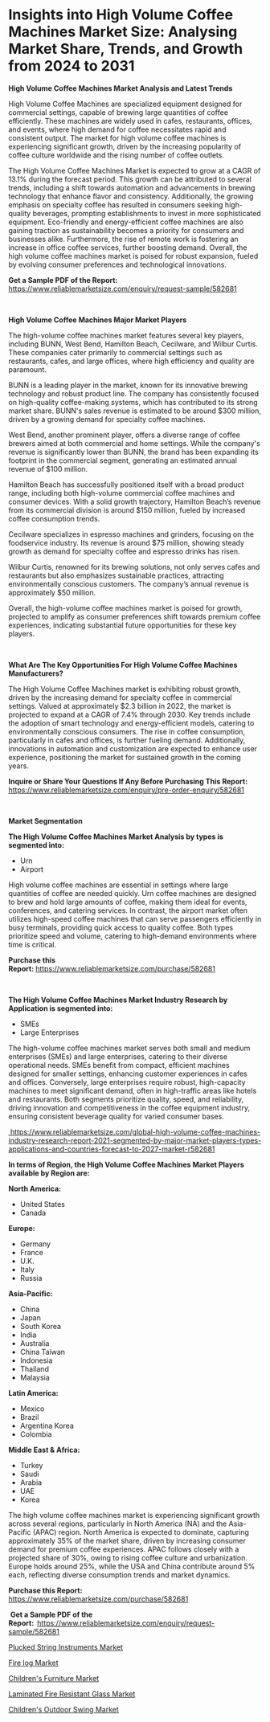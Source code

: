 <p><h1>Insights into High Volume Coffee Machines Market Size: Analysing Market Share, Trends, and Growth from 2024 to 2031</h1></p><p><strong>High Volume Coffee Machines Market Analysis and Latest Trends</strong></p>
<p><p>High Volume Coffee Machines are specialized equipment designed for commercial settings, capable of brewing large quantities of coffee efficiently. These machines are widely used in cafes, restaurants, offices, and events, where high demand for coffee necessitates rapid and consistent output. The market for high volume coffee machines is experiencing significant growth, driven by the increasing popularity of coffee culture worldwide and the rising number of coffee outlets.</p><p>The High Volume Coffee Machines Market is expected to grow at a CAGR of 13.1% during the forecast period. This growth can be attributed to several trends, including a shift towards automation and advancements in brewing technology that enhance flavor and consistency. Additionally, the growing emphasis on specialty coffee has resulted in consumers seeking high-quality beverages, prompting establishments to invest in more sophisticated equipment. Eco-friendly and energy-efficient coffee machines are also gaining traction as sustainability becomes a priority for consumers and businesses alike. Furthermore, the rise of remote work is fostering an increase in office coffee services, further boosting demand. Overall, the high volume coffee machines market is poised for robust expansion, fueled by evolving consumer preferences and technological innovations.</p></p>
<p><strong>Get a Sample PDF of the Report:&nbsp;</strong> <a href="https://www.reliablemarketsize.com/enquiry/request-sample/582681?utm_campaign=1144&utm_medium=2&utm_source=Github&utm_content=ia&utm_term=27092024&utm_id=high-volume-coffee-machines">https://www.reliablemarketsize.com/enquiry/request-sample/582681</a></p>
<p>&nbsp;</p>
<p><strong>High Volume Coffee Machines Major Market Players</strong></p>
<p><p>The high-volume coffee machines market features several key players, including BUNN, West Bend, Hamilton Beach, Cecilware, and Wilbur Curtis. These companies cater primarily to commercial settings such as restaurants, cafes, and large offices, where high efficiency and quality are paramount.</p><p>BUNN is a leading player in the market, known for its innovative brewing technology and robust product line. The company has consistently focused on high-quality coffee-making systems, which has contributed to its strong market share. BUNN's sales revenue is estimated to be around $300 million, driven by a growing demand for specialty coffee machines.</p><p>West Bend, another prominent player, offers a diverse range of coffee brewers aimed at both commercial and home settings. While the company's revenue is significantly lower than BUNN, the brand has been expanding its footprint in the commercial segment, generating an estimated annual revenue of $100 million.</p><p>Hamilton Beach has successfully positioned itself with a broad product range, including both high-volume commercial coffee machines and consumer devices. With a solid growth trajectory, Hamilton Beach’s revenue from its commercial division is around $150 million, fueled by increased coffee consumption trends.</p><p>Cecilware specializes in espresso machines and grinders, focusing on the foodservice industry. Its revenue is around $75 million, showing steady growth as demand for specialty coffee and espresso drinks has risen.</p><p>Wilbur Curtis, renowned for its brewing solutions, not only serves cafes and restaurants but also emphasizes sustainable practices, attracting environmentally conscious customers. The company’s annual revenue is approximately $50 million.</p><p>Overall, the high-volume coffee machines market is poised for growth, projected to amplify as consumer preferences shift towards premium coffee experiences, indicating substantial future opportunities for these key players.</p></p>
<p>&nbsp;</p>
<p><strong>What Are The Key Opportunities For High Volume Coffee Machines Manufacturers?</strong></p>
<p><p>The High Volume Coffee Machines market is exhibiting robust growth, driven by the increasing demand for specialty coffee in commercial settings. Valued at approximately $2.3 billion in 2022, the market is projected to expand at a CAGR of 7.4% through 2030. Key trends include the adoption of smart technology and energy-efficient models, catering to environmentally conscious consumers. The rise in coffee consumption, particularly in cafes and offices, is further fueling demand. Additionally, innovations in automation and customization are expected to enhance user experience, positioning the market for sustained growth in the coming years.</p></p>
<p><strong>Inquire or Share Your Questions If Any Before Purchasing This Report:</strong> <a href="https://www.reliablemarketsize.com/enquiry/pre-order-enquiry/582681?utm_campaign=1144&utm_medium=2&utm_source=Github&utm_content=ia&utm_term=27092024&utm_id=high-volume-coffee-machines">https://www.reliablemarketsize.com/enquiry/pre-order-enquiry/582681</a></p>
<p>&nbsp;</p>
<p><strong>Market Segmentation</strong></p>
<p><strong>The High Volume Coffee Machines Market Analysis by types is segmented into:</strong></p>
<p><ul><li>Urn</li><li>Airport</li></ul></p>
<p><p>High volume coffee machines are essential in settings where large quantities of coffee are needed quickly. Urn coffee machines are designed to brew and hold large amounts of coffee, making them ideal for events, conferences, and catering services. In contrast, the airport market often utilizes high-speed coffee machines that can serve passengers efficiently in busy terminals, providing quick access to quality coffee. Both types prioritize speed and volume, catering to high-demand environments where time is critical.</p></p>
<p><strong>Purchase this Report:&nbsp;</strong><a href="https://www.reliablemarketsize.com/purchase/582681?utm_campaign=1144&utm_medium=2&utm_source=Github&utm_content=ia&utm_term=27092024&utm_id=high-volume-coffee-machines">https://www.reliablemarketsize.com/purchase/582681</a></p>
<p>&nbsp;</p>
<p><strong>The High Volume Coffee Machines Market Industry Research by Application is segmented into:</strong></p>
<p><ul><li>SMEs</li><li>Large Enterprises</li></ul></p>
<p><p>The high-volume coffee machines market serves both small and medium enterprises (SMEs) and large enterprises, catering to their diverse operational needs. SMEs benefit from compact, efficient machines designed for smaller settings, enhancing customer experiences in cafes and offices. Conversely, large enterprises require robust, high-capacity machines to meet significant demand, often in high-traffic areas like hotels and restaurants. Both segments prioritize quality, speed, and reliability, driving innovation and competitiveness in the coffee equipment industry, ensuring consistent beverage quality for varied consumer bases.</p></p>
<p><a href="https://www.reliablemarketsize.com/global-high-volume-coffee-machines-industry-research-report-2021-segmented-by-major-market-players-types-applications-and-countries-forecast-to-2027-market-r582681?utm_campaign=1144&utm_medium=2&utm_source=Github&utm_content=ia&utm_term=27092024&utm_id=high-volume-coffee-machines">&nbsp;https://www.reliablemarketsize.com/global-high-volume-coffee-machines-industry-research-report-2021-segmented-by-major-market-players-types-applications-and-countries-forecast-to-2027-market-r582681</a></p>
<p><strong>In terms of Region, the High Volume Coffee Machines Market Players available by Region are:</strong></p>
<p>
    <p> <strong> North America: </strong>
        <ul>
            <li>United States</li>
            <li>Canada</li>
        </ul>
        </p> 
    <p> <strong> Europe: </strong>
        <ul>
            <li>Germany</li>
            <li>France</li>
            <li>U.K.</li>
            <li>Italy</li>
            <li>Russia</li>
        </ul>
        </p> 
    <p> <strong> Asia-Pacific: </strong>
        <ul>
            <li>China</li>
            <li>Japan</li>
            <li>South Korea</li>
            <li>India</li>
            <li>Australia</li>
            <li>China Taiwan</li>
            <li>Indonesia</li>
            <li>Thailand</li>
            <li>Malaysia</li>
        </ul>
        </p> 
    <p> <strong> Latin America: </strong>
        <ul>
            <li>Mexico</li>
            <li>Brazil</li>
            <li>Argentina Korea</li>
            <li>Colombia</li>
        </ul>
        </p> 
    <p> <strong> Middle East & Africa: </strong>
        <ul>
            <li>Turkey</li>
            <li>Saudi</li>
            <li>Arabia</li>
            <li>UAE</li>
            <li>Korea</li>
        </ul>
    </p>
    </p>
<p><p>The high volume coffee machines market is experiencing significant growth across several regions, particularly in North America (NA) and the Asia-Pacific (APAC) region. North America is expected to dominate, capturing approximately 35% of the market share, driven by increasing consumer demand for premium coffee experiences. APAC follows closely with a projected share of 30%, owing to rising coffee culture and urbanization. Europe holds around 25%, while the USA and China contribute around 5% each, reflecting diverse consumption trends and market dynamics.</p></p>
<p><strong>Purchase this Report: </strong><a href="https://www.reliablemarketsize.com/purchase/582681?utm_campaign=1144&utm_medium=2&utm_source=Github&utm_content=ia&utm_term=27092024&utm_id=high-volume-coffee-machines">https://www.reliablemarketsize.com/purchase/582681</a></p>
<p>&nbsp;<strong>Get a Sample PDF of the Report:&nbsp;&nbsp;</strong><a href="https://www.reliablemarketsize.com/enquiry/request-sample/582681?utm_campaign=1144&utm_medium=2&utm_source=Github&utm_content=ia&utm_term=27092024&utm_id=high-volume-coffee-machines">https://www.reliablemarketsize.com/enquiry/request-sample/582681</a></p>
<p><strong></strong></p>
<p><p><a href="https://www.linkedin.com/pulse/role-plucked-string-instruments-market-applications-professional-adr9c?utm_campaign=1144&utm_medium=2&utm_source=Github&utm_content=ia&utm_term=27092024&utm_id=high-volume-coffee-machines">Plucked String Instruments Market</a></p><p><a href="https://www.linkedin.com/pulse/fire-log-market-outlook-share-analysis-growth-trends-gqpsc?utm_campaign=1144&utm_medium=2&utm_source=Github&utm_content=ia&utm_term=27092024&utm_id=high-volume-coffee-machines">Fire log Market</a></p><p><a href="https://issuu.com/reportprime-2/docs/childrens-furniture-market-size-203_5d8b51aeaf5440?utm_campaign=1144&utm_medium=2&utm_source=Github&utm_content=ia&utm_term=27092024&utm_id=high-volume-coffee-machines">Children's Furniture Market</a></p><p><a href="https://github.com/mabutironaldo/Market-Research-Report-List-6/blob/main/laminated-fire-resistant-glass-market.md?utm_campaign=1144&utm_medium=2&utm_source=Github&utm_content=ia&utm_term=27092024&utm_id=high-volume-coffee-machines">Laminated Fire Resistant Glass Market</a></p><p><a href="https://issuu.com/reportprime-2/docs/childrens-outdoor-swing-market-size_270e197701818d?utm_campaign=1144&utm_medium=2&utm_source=Github&utm_content=ia&utm_term=27092024&utm_id=high-volume-coffee-machines">Children's Outdoor Swing Market</a></p></p>